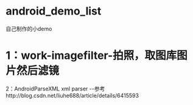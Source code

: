 # android_demo_list
自己制作的小demo



#  1：work-imagefilter-拍照，取图库图片然后滤镜 

2：AndroidParseXML xml parser --参考http://blog.csdn.net/liuhe688/article/details/6415593